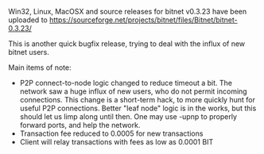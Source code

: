 Win32, Linux, MacOSX and source releases for bitnet v0.3.23 have been uploaded to
https://sourceforge.net/projects/bitnet/files/Bitnet/bitnet-0.3.23/

This is another quick bugfix release, trying to deal with the influx of new bitnet users.

Main items of note:

* P2P connect-to-node logic changed to reduce timeout a bit.  The network saw a huge influx of new users, who do not permit incoming connections.  This change is a short-term hack, to more quickly hunt for useful P2P connections.  Better "leaf node" logic is in the works, but this should let us limp along until then.  One may use -upnp to properly forward ports, and help the network.
* Transaction fee reduced to 0.0005 for new transactions
* Client will relay transactions with fees as low as 0.0001 BIT
